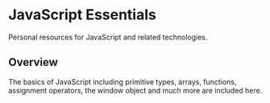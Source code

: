 # JavaScript Essentials
Personal resources for JavaScript and related technologies.

## Overview
The basics of JavaScript including primitive types, arrays, functions, assignment operators, the window object and much more are included here. 
